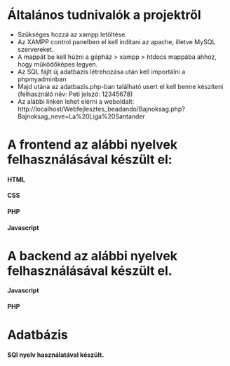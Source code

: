 # Általános tudnivalók a projektről
- Szükséges hozzá az xampp letöltése.
- Az XAMPP control panelben el kell indítani az apache, illetve MySQL szervereket.
- A mappát be kell húzni a gépház > xampp > htdocs mappába ahhoz, hogy működőképes legyen.
- Az SQL fájlt új adatbázis létrehozása után kell importálni a phpmyadminban
- Majd utána az adatbazis.php-ban található usert el kell benne készíteni (felhasználó név: Peti jelszó: 12345678)
- Az alábbi linken lehet elérni a weboldalt: http://localhost/Webfejlesztes_beadando/Bajnoksag.php?Bajnoksag_neve=La%20Liga%20Santander
# A frontend az alábbi nyelvek felhasználásával készült el:
#### HTML
#### CSS
#### PHP
#### Javascript
# A backend az alábbi nyelvek felhasználásával készült el.
#### Javascript
#### PHP
# Adatbázis
#### SQl nyelv használatával készült.
